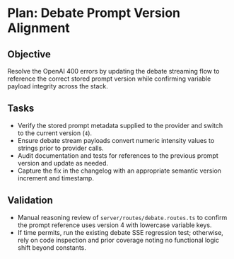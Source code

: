 <!--
 * Author: gpt-5-codex
 * Date: 2025-10-18 22:15 UTC
 * PURPOSE: Outline the work required to align debate streaming with the updated OpenAI prompt version and validate variable payloads.
 * SRP/DRY check: Pass - Focuses solely on the prompt version alignment tasks and avoids duplicating other planning content.
-->

# Plan: Debate Prompt Version Alignment

## Objective
Resolve the OpenAI 400 errors by updating the debate streaming flow to reference the correct stored prompt version while confirming variable payload integrity across the stack.

## Tasks
- Verify the stored prompt metadata supplied to the provider and switch to the current version (`4`).
- Ensure debate stream payloads convert numeric intensity values to strings prior to provider calls.
- Audit documentation and tests for references to the previous prompt version and update as needed.
- Capture the fix in the changelog with an appropriate semantic version increment and timestamp.

## Validation
- Manual reasoning review of `server/routes/debate.routes.ts` to confirm the prompt reference uses version 4 with lowercase variable keys.
- If time permits, run the existing debate SSE regression test; otherwise, rely on code inspection and prior coverage noting no functional logic shift beyond constants.
